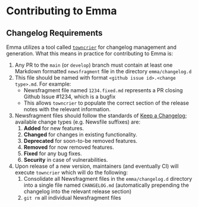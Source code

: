 # Contributing to Emma

## Changelog Requirements

Emma utilizes a tool called [`towncrier`](https://towncrier.readthedocs.io/) for changelog management and generation.
What this means in practice for contributing to Emma is:

1. Any PR to the `main` (or `develop`) branch must contain at least one Markdown formatted `newsfragment` file in the directory `emma/changelog.d`
1. This file should be named with format `<github issue id>.<change type>.md`. For example:
    * Newsfragment file named `1234.fixed.md` represents a PR closing Github Issue #1234, which is a bugfix
    * This allows `towncrier` to populate the correct section of the release notes with the relevant information.
1. Newsfragment files should follow the standards of [Keep a Changelog](https://keepachangelog.com/); available change types (e.g. Newsfile suffixes) are:
    1. **Added** for new features.
    1. **Changed** for changes in existing functionality.
    1. **Deprecated** for soon-to-be removed features.
    1. **Removed** for now removed features.
    1. **Fixed** for any bug fixes.
    1. **Security** in case of vulnerabilities.
1. Upon release of a new version, maintainers (and eventually CI) will execute `towncrier` which will do the following:
   1. Consolidate all Newsfragment files in the `emma/changelog.d` directory into a single file named `CHANGELOG.md` (automatically prepending the changelog into the relevant release section)
   1. `git rm` all individual Newsfragment files
